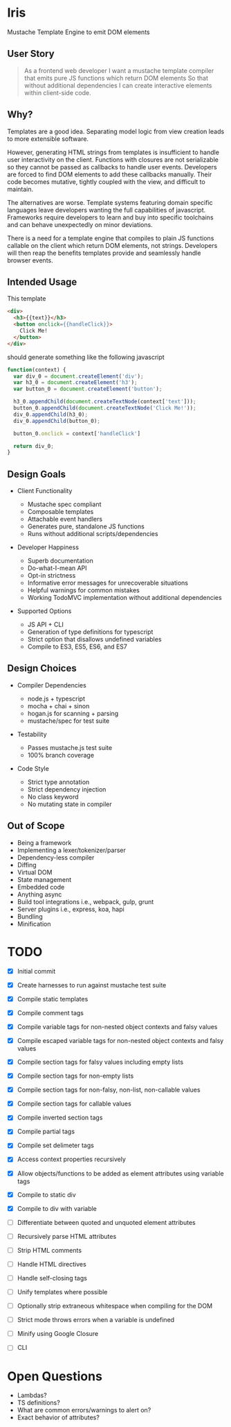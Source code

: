 # Iris

Mustache Template Engine to emit DOM elements


## User Story

> As a frontend web developer
> I want a mustache template compiler that emits pure JS functions which return DOM elements
> So that without additional dependencies I can create interactive elements within client-side code.


## Why?

Templates are a good idea. Separating model logic from view creation leads to more extensible software.

However, generating HTML strings from templates is insufficient to handle user interactivity on the client. Functions with closures are not serializable so they cannot be passed as callbacks to handle user events. Developers are forced to find DOM elements to add these callbacks manually. Their code becomes mutative, tightly coupled with the view, and difficult to maintain.

The alternatives are worse. Template systems featuring domain specific languages leave developers wanting the full capabilities of javascript. Frameworks require developers to learn and buy into specific toolchains and can behave unexpectedly on minor deviations.

There is a need for a template engine that compiles to plain JS functions callable on the client which return DOM elements, not strings. Developers will then reap the benefits templates provide and seamlessly handle browser events.


## Intended Usage

This template

```html
<div>
  <h3>{{text}}</h3>
  <button onclick={{handleClick}}>
    Click Me!
  </button>
</div>
```

should generate something like the following javascript

```javascript
function(context) {
  var div_0 = document.createElement('div');
  var h3_0 = document.createElement('h3');
  var button_0 = document.createElement('button');

  h3_0.appendChild(document.createTextNode(context['text']));
  button_0.appendChild(document.createTextNode('Click Me!'));
  div_0.appendChild(h3_0);
  div_0.appendChild(button_0);

  button_0.onclick = context['handleClick']

  return div_0;
}
```

## Design Goals

* Client Functionality
  * Mustache spec compliant
  * Composable templates
  * Attachable event handlers
  * Generates pure, standalone JS functions
  * Runs without additional scripts/dependencies

* Developer Happiness
  * Superb documentation
  * Do-what-I-mean API
  * Opt-in strictness
  * Informative error messages for unrecoverable situations
  * Helpful warnings for common mistakes
  * Working TodoMVC implementation without additional dependencies

* Supported Options
  * JS API + CLI
  * Generation of type definitions for typescript
  * Strict option that disallows undefined variables
  * Compile to ES3, ES5, ES6, and ES7

## Design Choices

* Compiler Dependencies
  * node.js + typescript
  * mocha + chai + sinon
  * hogan.js for scanning + parsing
  * mustache/spec for test suite

* Testability
  * Passes mustache.js test suite
  * 100% branch coverage

* Code Style
  * Strict type annotation
  * Strict dependency injection
  * No class keyword
  * No mutating state in compiler

## Out of Scope

* Being a framework
* Implementing a lexer/tokenizer/parser
* Dependency-less compiler
* Diffing
* Virtual DOM
* State management
* Embedded code
* Anything async
* Build tool integrations i.e., webpack, gulp, grunt
* Server plugins i.e., express, koa, hapi
* Bundling
* Minification


# TODO

- [x] Initial commit
- [x] Create harnesses to run against mustache test suite
- [x] Compile static templates
- [x] Compile comment tags
- [x] Compile variable tags for non-nested object contexts and falsy values
- [x] Compile escaped variable tags for non-nested object contexts and falsy values
- [x] Compile section tags for falsy values including empty lists
- [x] Compile section tags for non-empty lists
- [x] Compile section tags for non-falsy, non-list, non-callable values
- [x] Compile section tags for callable values
- [x] Compile inverted section tags
- [x] Compile partial tags
- [x] Compile set delimeter tags
- [x] Access context properties recursively
- [x] Allow objects/functions to be added as element attributes using variable tags
- [x] Compile to static div
- [x] Compile to div with variable
- [ ] Differentiate between quoted and unquoted element attributes
- [ ] Recursively parse HTML attributes
- [ ] Strip HTML comments
- [ ] Handle HTML directives
- [ ] Handle self-closing tags
- [ ] Unify templates where possible
- [ ] Optionally strip extraneous whitespace when compiling for the DOM
- [ ] Strict mode throws errors when a variable is undefined
- [ ] Minify using Google Closure
- [ ] CLI


# Open Questions

- Lambdas?
- TS definitions?
- What are common errors/warnings to alert on?
- Exact behavior of attributes?